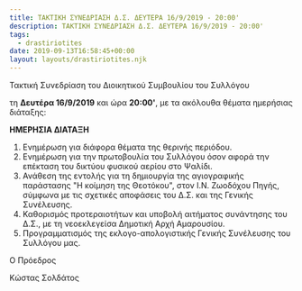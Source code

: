 ```yaml
---
title: ΤΑΚΤΙΚΗ ΣΥΝΕΔΡΙΑΣΗ Δ.Σ. ΔΕΥΤΕΡΑ 16/9/2019 - 20:00'
description: ΤΑΚΤΙΚΗ ΣΥΝΕΔΡΙΑΣΗ Δ.Σ. ΔΕΥΤΕΡΑ 16/9/2019 - 20:00'
tags:
  - drastiriotites
date: 2019-09-13T16:58:45+00:00
layout: layouts/drastiriotites.njk
---
```

Τακτική Συνεδρίαση του Διοικητικού Συμβουλίου του Συλλόγου

τη **Δευτέρα 16/9/2019** και ώρα **20:00'**, με τα ακόλουθα θέματα ημερήσιας διάταξης:

 

**ΗΜΕΡΗΣΙΑ ΔΙΑΤΑΞΗ**

1. Ενημέρωση για διάφορα θέματα της θερινής περιόδου.
2. Ενημέρωση για την πρωτοβουλία του Συλλόγου όσον αφορά την επέκταση του δικτύου φυσικού αερίου στο Ψαλίδι.
3. Ανάθεση της εντολής για τη δημιουργία της αγιογραφικής παράστασης "Η κοίμηση της Θεοτόκου", στον Ι.Ν. Ζωοδόχου Πηγής, σύμφωνα με τις σχετικές αποφάσεις του Δ.Σ. και της Γενικής Συνέλευσης.
4. Καθορισμός προτεραιοτήτων και υποβολή αιτήματος συνάντησης του Δ.Σ., με τη νεοεκλεγείσα Δημοτική Αρχή Αμαρουσίου.
5. Προγραμματισμός της εκλογο-απολογιστικής Γενικής Συνέλευσης του Συλλόγου μας.

 

 

 

Ο Πρόεδρος

Κώστας Σολδάτος
<!-- excerpt -->


